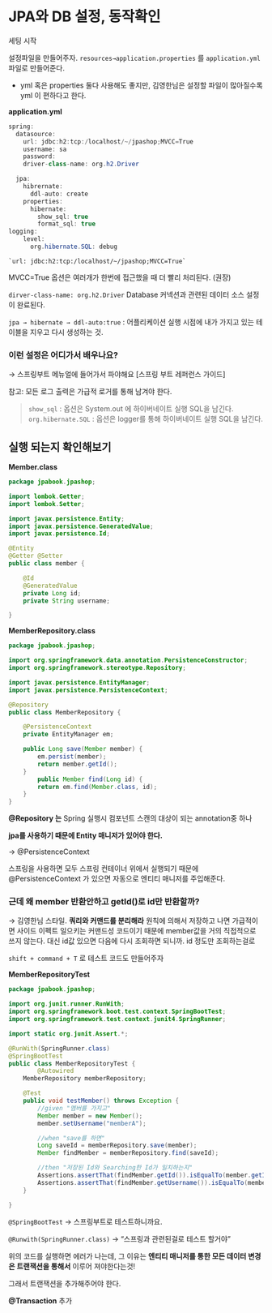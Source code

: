 # JPA와 DB 설정, 동작확인

세팅 시작

설정파일을 만들어주자. `resources→application.properties` 를 `application.yml` 파일로 만들어준다.

- yml 혹은 properties 둘다 사용해도 좋지만, 김영한님은 설정할 파일이 많아질수록 yml 이 편하다고 한다.

**application.yml**

```java
spring:
  datasource:
    url: jdbc:h2:tcp:/localhost/~/jpashop;MVCC=True
    username: sa
    password:
    driver-class-name: org.h2.Driver

  jpa:
    hibrernate:
      ddl-auto: create
    properties:
      hibernate:
        show_sql: true
        format_sql: true
logging:
    level:
      org.hibernate.SQL: debug
```

    `url: jdbc:h2:tcp:/localhost/~/jpashop;MVCC=True`

MVCC=True 옵션은 여러개가 한번에 접근했을 때 더 빨리 처리된다. (권장)

`dirver-class-name: org.h2.Driver` Database 커넥션과 관련된 데이터 소스 설정이 완료된다.

`jpa → hibernate → ddl-auto:true` : 어플리케이션 실행 시점에 내가 가지고 있는 테이블을 지우고 다시 생성하는 것. 

### 이런 설정은 어디가서 배우나요?

→ 스프링부트 메뉴얼에 들어가서 파야해요 [스프링 부트 레퍼런스 가이드]

참고: 모든 로그 출력은 가급적 로거를 통해 남겨야 한다.

> `show_sql` : 옵션은 System.out 에 하이버네이트 실행 SQL을 남긴다.
`org.hibernate.SQL` : 옵션은 logger를 통해 하이버네이트 실행 SQL을 남긴다.
> 

## 실행 되는지 확인해보기

**Member.class**

```java
package jpabook.jpashop;

import lombok.Getter;
import lombok.Setter;

import javax.persistence.Entity;
import javax.persistence.GeneratedValue;
import javax.persistence.Id;

@Entity
@Getter @Setter
public class member {

    @Id
    @GeneratedValue
    private Long id;
    private String username;

}

```

**MemberRepository.class**

```java
package jpabook.jpashop;

import org.springframework.data.annotation.PersistenceConstructor;
import org.springframework.stereotype.Repository;

import javax.persistence.EntityManager;
import javax.persistence.PersistenceContext;

@Repository
public class MemberRepository {

    @PersistenceContext
    private EntityManager em;

    public Long save(Member member) {
        em.persist(member);
        return member.getId();
    }
		public Member find(Long id) {
        return em.find(Member.class, id);
    }
}
```

**@Repository 는** Spring 실행시 컴포넌트 스캔의 대상이 되는 annotation중 하나

**jpa를 사용하기 때문에 Entity 매니저가 있어야 한다.**

→ @PersistenceContext

스프링을 사용하면 모두 스프링 컨테이너 위에서 실행되기 때문에 @PersistenceContext 가 있으면 자동으로 엔티티 매니저를 주입해준다.

### 근데 왜 member 반환안하고 getId()로 id만 반환할까?

→ 김영한님 스타일. **쿼리와 커맨드를 분리해라**  원칙에 의해서 저장하고 나면 가급적이면 사이드 이펙트 일으키는 커맨드성 코드이기 때문에 member값을 거의 직접적으로 쓰지 않는다. 대신 id값 있으면 다음에 다시 조회하면 되니까. id 정도만 조회하는걸로

`shift + command + T` 로 테스트 코드도 만들어주자

**MemberRepositoryTest**

```java
package jpabook.jpashop;

import org.junit.runner.RunWith;
import org.springframework.boot.test.context.SpringBootTest;
import org.springframework.test.context.junit4.SpringRunner;

import static org.junit.Assert.*;

@RunWith(SpringRunner.class)
@SpringBootTest
public class MemberRepositoryTest {
		@Autowired
    MemberRepository memberRepository;

    @Test
    public void testMember() throws Exception {
        //given "멤버를 가지고"
        Member member = new Member();
        member.setUsername("memberA");

        //when "save를 하면"
        Long saveId = memberRepository.save(member);
        Member findMember = memberRepository.find(saveId);

        //then "저장된 Id와 Searching한 Id가 일치하는지"
        Assertions.assertThat(findMember.getId()).isEqualTo(member.getId());
        Assertions.assertThat(findMember.getUsername()).isEqualTo(member.getUsername());
    }

}
```

`@SpringBootTest` → 스프링부트로 테스트하니까요. 

`@Runwith(SpringRunner.class)` → “스프링과 관련된걸로 테스트 할거야”

위의 코드를 실행하면 
에러가 나는데, 그 이유는 **엔티티 매니저를 통한 모든 데이터 변경은 트랜잭션을 통해서** 이루어 져야한다는것!

그래서 트랜잭션을 추가해주어야 한다.

**@Transaction** 추가